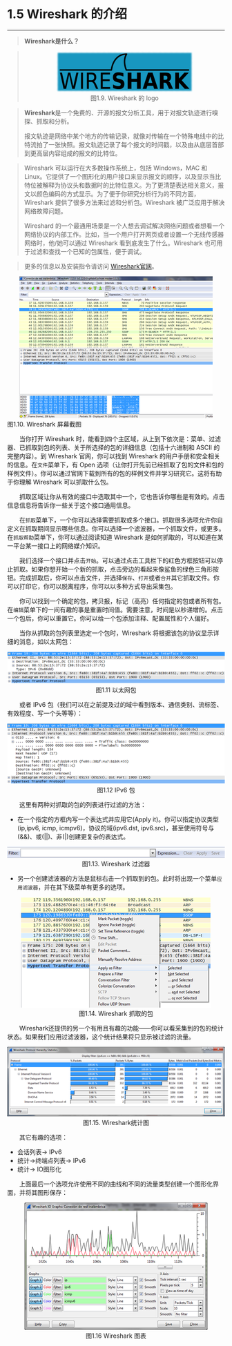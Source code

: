 # 1.5 Wireshark 的介绍
-------


> **Wireshark是什么？**


> <center><img src="../images/iot_in_five_days/1/image007.png" /></center>
>  <center>图1.9. Wireshark 的 logo </center>

> **Wireshark**是一个免费的、开源的报文分析工具，用于对报文轨迹进行嗅探、抓取和分析。
> 
> 报文轨迹是网络中某个地方的传输记录，就像对传输在一个特殊电线中的比特流拍了一张快照。报文轨迹记录了每个报文的时间戳，以及由从底层首部到更高层内容组成的报文的比特位。

> Wireshark 可以运行在大多数操作系统上，包括 Windows，MAC 和 Linux。它提供了一个图形化的用户接口来显示报文的顺序，以及显示当比特位被解释为协议头和数据时的比特位意义。为了更清楚表达相关意义，报文以颜色编码的方式显示。为了便于你研究分析行为的不同方面，Wireshark 提供了很多方法来过滤和分析包。Wireshark 被广泛应用于解决网络故障问题。
> 
> Wireshard 的一个最通用场景是一个人想去调试解决网络问题或者想看一个网络协议的内部工作。比如，当一个用户打开网页或者设置一个无线传感器网络时，他/她可以通过 Wireshark 看到底发生了什么。Wireshark 也可用于过滤和查找一个已知的包属性，便于调试。
> 

> 更多的信息以及安装指令请访问 [Wireshark官网](https://www.wireshark.org/)。

<center>

<img src="../images/iot_in_five_days/1/image016.png"/>
</center>
图1.10. Wireshark 屏幕截图
</center>


　　当你打开 Wireshark 时，能看到四个主区域，从上到下依次是：菜单、过滤器、已抓取到包的列表、关于所选择的包的详细信息（包括十六进制和 ASCII 的完整内容）。到 Wireshark 官网，你可以找到 Wireshark 的用户手册和安全相关的信息。在```文件```菜单下，有 Open 选项（让你打开先前已经抓取了包的文件和包的样例文件）。你可以通过官网下载到所有的包的样例文件并学习研究它。这将有助于你理解 Wireshark 可以抓取什么包。

　　抓取区域让你从有效的接口中选取其中一个，它也告诉你哪些是有效的。点击信息信息将告诉你一些关于这个接口通用信息。

　　在```抓取```菜单下，一个你可以选择需要抓取或多个接口。抓取很多选项允许你自定义在抓取期间显示哪些信息。你可以选择一个滤波器，一个抓取文件，或更多。在```抓取帮助```菜单下，你可以通过阅读知道 Wireshark 是如何抓取的，可以知道在某一平台某一接口上的网络媒介知识。

　　我们选择一个接口并点击```开始```。可以通过点击工具栏下的红色方框按钮可以停止抓取。如果你想开始一个新的抓取，点击旁边的看起来像鲨鱼的绿色三角形按钮。完成抓取后，你可以点击文件，并选择```保存```、```打开```或者```合并```其它抓取文件。你可以打印它，你可以脱离程序，你可以以多种方式导出采集包。

　　你可以找到一个确定的包，拷贝报，标记（高亮）任何指定的包或者所有包。在```编辑```菜单下的一间有趣的事是重置时间值。需要注意，时间是以秒递增的。点击一个包后，你可以重置它。你可以给一个包添加注释、配置属性和个人偏好。

　　当你从抓取的包列表里选定一个包时，Wireshark 将根据该包的协议显示详细的消息，如以太网包：

<center><img src="../images/iot_in_five_days/1/image017.png"/></center>
<center>图1.11 以太网包</center>

　　或者 IPv6 包（我们可以在之前提及过的域中看到版本、通信类别、流标签、有效程度、写一个头等等）：


<center><img src="../images/iot_in_five_days/1/image018.png"/></center>
<center>图1.12 IPv6 包</center>

　　这里有两种对抓取的包的列表进行过滤的方法：

* 在一个指定的方框内写一个表达式并应用它(Apply it)。你可以指定协议类型(ip,ipv6, icmp, icmpv6)，协议的域(ipv6.dst, ipv6.src)，甚至使用符号与(&&)、或(||)、非(|)创建更复杂的表达式。

<center><img src="../images/iot_in_five_days/1/image019.png"/></center>
<center>图1.13. Wireshark 过滤器</center>

* 另一个创建滤波器的方法是鼠标右击一个抓取到的包。此时将出现一个菜单```应用滤波器```，并在其下级菜单有更多的选项。

<center><img src="../images/iot_in_five_days/1/image020.png"/></center>
<center>图1.14. Wireshark 抓取的包</center>

　　Wireshark还提供的另一个有用且有趣的功能——你可以看采集到的包的统计状态。如果我们应用过滤波器，这个统计结果将只显示被过滤的流量。

<center><img src="../images/iot_in_five_days/1/image021.png"/></center>
<center>图1.15. Wireshark统计图</center>

　　其它有趣的选项：

* 会话列表→ IPv6
* 统计→终端点列表→ IPv6
* 统计→ IO图形化

　　上面最后一个选项允许使用不同的曲线和不同的流量类型创建一个图形化界面，并将其图形保存：

<center><img src="../images/iot_in_five_days/1/image022.png"/></center>
<center>图1.16 Wireshark 图表</center>
